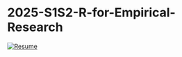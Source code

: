 # 2025-S1S2-R-for-Empirical-Research

[![Resume](https://img.shields.io/badge/Resume-View-green)](https://github.com/GONG-Kuiyuan01/Self-introduction/blob/main/%E4%B8%AD%E6%96%87%E7%AE%80%E5%8E%86_%E9%BE%9A%E5%A5%8E%E6%BA%90.pdf)
